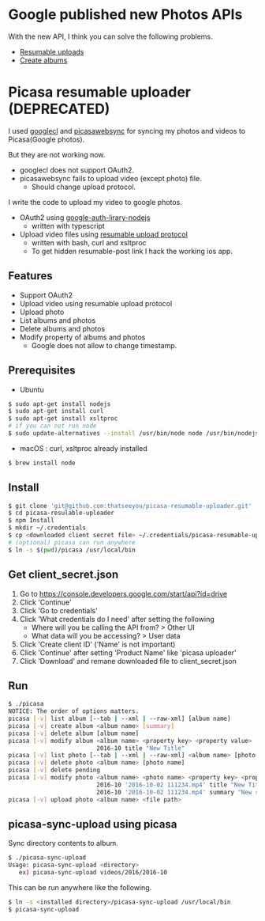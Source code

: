 # Google published new Photos APIs
With the new API, I think you can solve the following problems.
- [Resumable uploads](https://developers.google.com/photos/library/guides/resumable-uploads)
- [Create albums](https://developers.google.com/photos/library/guides/create-albums)

# Picasa resumable uploader (DEPRECATED)
I used [googlecl](https://code.google.com/archive/p/googlecl/) and [picasawebsync](https://github.com/leocrawford/picasawebsync) for syncing my photos and videos to Picasa(Google photos).

But they are not working now.
- googlecl does not support OAuth2.
- picasawebsync fails to upload video (except photo) file.
    - Should change upload protocol.

I write the code to upload my video to google photos.
- OAuth2 using [google-auth-lirary-nodejs](https://github.com/google/google-auth-library-nodejs)
    - written with typescript
- Upload video files using [resumable upload protocol](https://developers.google.com/gdata/docs/resumable_upload)
    - written with bash, curl and xsltproc
    - To get hidden resumable-post link I hack the working ios app. 

## Features
- Support OAuth2
- Upload video using resumable upload protocol 
- Upload photo
- List albums and photos
- Delete albums and photos
- Modify property of albums and photos
    - Google does not allow to change timestamp.

## Prerequisites
* Ubuntu
```bash
$ sudo apt-get install nodejs
$ sudo apt-get install curl
$ sudo apt-get install xsltproc
# if you can not run node
$ sudo update-alternatives --install /usr/bin/node node /usr/bin/nodejs 10
```

* macOS : curl, xsltproc already installed
```bash
$ brew install node
```

## Install
```bash
$ git clone 'git@github.com:thatseeyou/picasa-resumable-uploader.git'
$ cd picasa-resulable-uploader
$ npm Install
$ mkdir ~/.credentials
$ cp <downloaded client secret file> ~/.credentials/picasa-resumable-uploader_client_secret.json (refer next section)
# (optional) picasa can run anywhere
$ ln -s $(pwd)/picasa /usr/local/bin
```

## Get client_secret.json
1. Go to https://console.developers.google.com/start/api?id=drive
2. Click 'Continue'
3. Click 'Go to credentials'
4. Click 'What credentials do I need' after setting the following
    - Where will you be calling the API from? > Other UI
    - What data will you be accessing? > User data
5. Click 'Create client ID' ('Name' is not important)
6. Click 'Continue' after setting 'Product Name' like 'picasa uploader'
7. Click 'Download' and remane downloaded file to client_secret.json

## Run
```bash
$ ./picasa
NOTICE: The order of options matters.
picasa [-v] list album [--tab | --xml | --raw-xml] [album name]
picasa [-v] create album <album name> [summary] 
picasa [-v] delete album [album name]
picasa [-v] modify album <album name> <property key> <property value>
                         2016-10 title "New Title"
picasa [-v] list photo [--tab | --xml | --raw-xml] <album name> [photo name]
picasa [-v] delete photo <album name> [photo name]
picasa [-v] delete pending
picasa [-v] modify photo <album name> <photo name> <property key> <property value>
                         2016-10 '2016-10-02 111234.mp4' title "New Title"
                         2016-10 '2016-10-02 111234.mp4' summary "New summary"
picasa [-v] upload photo <album name> <file path>
```

## picasa-sync-upload using picasa
Sync directory contents to album.

```bash
$ ./picasa-sync-upload 
Usage: picasa-sync-upload <directory>
   ex) picasa-sync-upload videos/2016/2016-10
```

This can be run anywhere like the following.

```bash
$ ln -s <installed directory>/picasa-sync-upload /usr/local/bin
$ picasa-sync-upload
```

